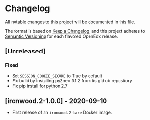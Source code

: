 # Changelog

All notable changes to this project will be documented in this file.

The format is based on [Keep a Changelog](https://keepachangelog.com/en/1.0.0/),
and this project adheres to [Semantic
Versioning](https://semver.org/spec/v2.0.0.html) for each flavored OpenEdx
release.

## [Unreleased]

### Fixed

- Set `SESSION_COOKIE_SECURE` to True by default
- Fix build by installing py2neo 3.1.2 from its github repository
- Fix pip install for python 2.7

## [ironwood.2-1.0.0] - 2020-09-10

- First release of an `ironwood.2-bare` Docker image.
